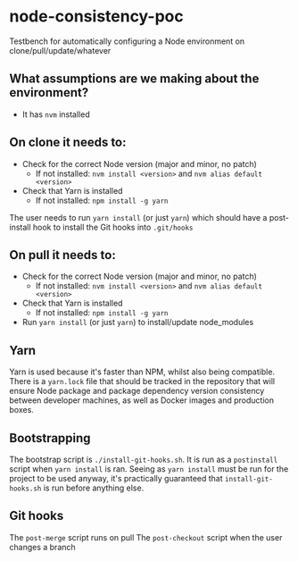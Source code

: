 # node-consistency-poc
Testbench for automatically configuring a Node environment on clone/pull/update/whatever

## What assumptions are we making about the environment?

- It has `nvm` installed

## On clone it needs to:

- Check for the correct Node version (major and minor, no patch)
	- If not installed: `nvm install <version>` and `nvm alias default <version>`
- Check that Yarn is installed
	- If not installed: `npm install -g yarn`

The user needs to run `yarn install` (or just `yarn`) which should have a post-install hook to install the Git hooks into `.git/hooks`

## On pull it needs to:

- Check for the correct Node version (major and minor, no patch)
	- If not installed: `nvm install <version>` and `nvm alias default <version>`
- Check that Yarn is installed
	- If not installed: `npm install -g yarn`
- Run `yarn install` (or just `yarn`) to install/update node_modules

## Yarn

Yarn is used because it's faster than NPM, whilst also being compatible. There is a `yarn.lock` file that should be tracked in the repository that will ensure Node package and package dependency version consistency between developer machines, as well as Docker images and production boxes.

## Bootstrapping

The bootstrap script is `./install-git-hooks.sh`. It is run as a `postinstall` script when `yarn install` is ran. Seeing as `yarn install` must be run for the project to be used anyway, it's practically guaranteed that `install-git-hooks.sh` is run before anything else.

## Git hooks

The `post-merge` script runs on pull
The `post-checkout` script when the user changes a branch
